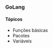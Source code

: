 ### GoLang

#### Tópicos
<ul>
	<li>Funções básicas</li>
	<li>Pacotes</li>
	<li>Variáveis</li>
</ul>
					 	
							